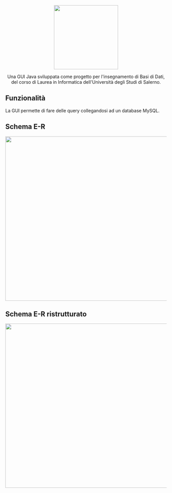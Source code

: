 <p align="center">
  <img src="https://github.com/raffaeleav/gestione-etichette/assets/114619463/cb60aa32-6d81-4197-88be-5d3a901653af" width="200" heigth="200">
</p>


<p align="center">
  Una GUI Java sviluppata come progetto per l'insegnamento di Basi di Dati, del corso di Laurea in Informatica dell'Università degli Studi di Salerno. 
</p>

## Funzionalità 
La GUI permette di fare delle query collegandosi ad un database MySQL.


## Schema E-R
<p>
  <img src="https://github.com/raffaeleav/gestione-etichette/assets/114619463/af095562-5082-4139-aaa9-c61f017c9ce7" width="512" heigth="512">
</p>

## Schema E-R ristrutturato
<p>
  <img src="https://github.com/raffaeleav/gestione-etichette/assets/114619463/d6037c46-7893-4b77-9ca9-67e0672b8b1f" width="512" heigth="512">
</p>
